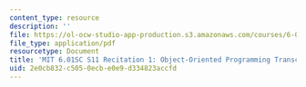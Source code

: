 ```yaml
---
content_type: resource
description: ''
file: https://ol-ocw-studio-app-production.s3.amazonaws.com/courses/6-01sc-introduction-to-electrical-engineering-and-computer-science-i-spring-2011/2e0cb832c5050ecbe0e9d334823accfd_MIT6_01SC_rec1_300k.pdf
file_type: application/pdf
resourcetype: Document
title: 'MIT 6.01SC S11 Recitation 1: Object-Oriented Programming Transcript'
uid: 2e0cb832-c505-0ecb-e0e9-d334823accfd
---
```

